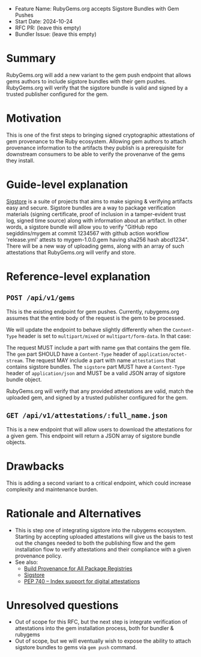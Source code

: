 - Feature Name: RubyGems.org accepts Sigstore Bundles with Gem Pushes
- Start Date: 2024-10-24
- RFC PR: (leave this empty)
- Bundler Issue: (leave this empty)

# Summary

RubyGems.org will add a new variant to the gem push endpoint that allows gems authors to include sigstore bundles with their gem pushes.
RubyGems.org will verify that the sigstore bundle is valid and signed by a trusted publisher configured for the gem.

# Motivation

This is one of the first steps to bringing signed cryptographic attestations of gem provenance to the Ruby ecosystem.
Allowing gem authors to attach provenance information to the artifacts they publish is a prerequisite for downstream consumers to be able to verify the provenanve of the gems they install.

# Guide-level explanation

[Sigstore](https://sigstore.dev) is a suite of projects that aims to make signing & verifying artifacts easy and secure.
Sigstore bundles are a way to package verification materials (signing certificate, proof of inclusion in a tamper-evident trust log, signed time source) along with information about an artifact. In other words, a sigstore bundle will allow you to verify "GitHub repo segiddins/mygem at commit 1234567 with github action workflow 'release.yml' attests to mygem-1.0.0.gem having sha256 hash abcd1234".
There will be a new way of uploading gems, along with an array of such attestations that RubyGems.org will verify and store.

# Reference-level explanation

## `POST /api/v1/gems`

This is the existing endpoint for gem pushes.
Currently, rubygems.org assumes that the entire body of the request is the gem to be processed.

We will update the endpoint to behave slightly differently when the `Content-Type` header is set to `multipart/mixed` or `multipart/form-data`.
In that case:

The request MUST include a part with name `gem` that contains the gem file. The `gem` part SHOULD have a `Content-Type` header of `application/octet-stream`.
The request MAY include a part with name `attestations` that contains sigstore bundles. The `sigstore` part MUST have a `Content-Type` header of `application/json` and MUST be a valid JSON array of sigstore bundle object.

RubyGems.org will verify that any provided attestations are valid, match the uploaded gem, and signed by a trusted publisher configured for the gem.

## `GET /api/v1/attestations/:full_name.json`

This is a new endpoint that will allow users to download the attestations for a given gem.
This endpoint will return a JSON array of sigstore bundle objects.

# Drawbacks

This is adding a second variant to a critical endpoint, which could increase complexity and maintenance burden.

# Rationale and Alternatives

- This is step one of integrating sigstore into the rubygems ecosystem. Starting by accepting uploaded attestations will give us the basis to test out the changes needed to both the publishing flow and the gem installation flow to verify attestations and their compliance with a given provenance policy.
- See also:
  - [Build Provenance for All Package Registries](https://repos.openssf.org/build-provenance-for-all-package-registries)
  - [Sigstore](https://sigstore.dev/)
  - [PEP 740 – Index support for digital attestations](https://peps.python.org/pep-0740/)

# Unresolved questions

- Out of scope for this RFC, but the next step is integrate verification of attestations into the gem installation process, both for bundler & rubygems
- Out of scope, but we will eventually wish to expose the ability to attach sigstore bundles to gems via `gem push` command.
